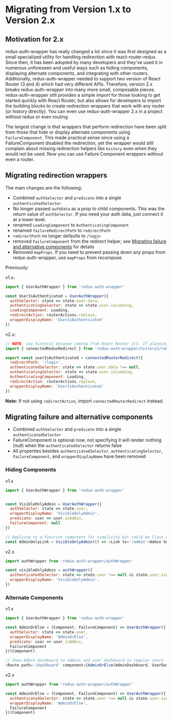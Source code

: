 # Migrating from Version 1.x to Version 2.x

## Motivation for 2.x

redux-auth-wrapper has really changed a lot since it was first designed as a small specialized utility for handling redirection with react-router-redux. Since then, it has been adopted by many developers and they've used it in numerous unforeseen and useful ways such as hiding components, displaying alternate components, and integrating with other routers. Additionally, redux-auth-wrapper needed to support two version of React Router (3 and 4) which had very different APIs. Therefore, version 2.x breaks redux-auth-wrapper into many more small, composable pieces. redux-auth-wrapper still provides a simple import for those looking to get started quickly with React Router, but also allows for developers to import the building blocks to create redirection wrappers that work with any router (or history directly). You can even use redux-auth-wrapper 2.x in a project without redux or even routing.

The largest change is that wrappers that perform redirection have been split from those that hide or display alternate components using `FailureComponent`.
This made practical sense since using a FailureComponent disabled the redirection, yet the wrapper would still complain
about missing redirection helpers like `history` even when they would not be used. Now you can use Failure Component wrappers
without even a router.

## Migrating redirection wrappers

The main changes are the following:
* Combined `authSelector` and `predicate` into a single `authenticatedSelector`
* No longer passed `authData` as a prop to child components. This was the return value of `authSelector`. If you need your auth data, just connect it at a lower level.
* renamed `LoadingComponent` to `AuthenticatingComponent`
* renamed `failureRedirectPath` to `redirectPath`
* `redirectPath` no longer defaults to `/login`
* removed `FailureComponent` from the redirect helper, see [Migrating failure and alternative components](#migrating-failure-and-alternative-components) for details
* Removed `mapProps`. If you need to prevent passing down any props from redux-auth-wrapper, use `mapProps` from recompose.

Previously:

v1.x:
```js
import { UserAuthWrapper } from 'redux-auth-wrapper'

const UserIsAuthenticated = UserAuthWrapper({
  authSelector: state => state.user.data,
  authenticatingSelector: state => state.user.isLoading,
  LoadingComponent: Loading,
  redirectAction: routerActions.replace,
  wrapperDisplayName: 'UserIsAuthenticated'
})
```

v2.x:
```js
// NOTE: use history3 because coming from React Router 2/3. If planning to upgrade to React Router 4 use history4
import { connectedReduxRedirect } from 'redux-auth-wrapper/history3/redirect'

export const userIsAuthenticated = connectedRouterRedirect({
  redirectPath: '/login',
  authenticatedSelector: state => state.user.data !== null,
  authenticatingSelector: state => state.user.isLoading,
  AuthenticatingComponent: Loading,
  redirectAction: routerActions.replace,
  wrapperDisplayName: 'UserIsAuthenticated'
})
```

**Note:** If not using `redirectAction`, import `connectedRouterRedirect` instead.

## Migrating failure and alternative components

* Combined `authSelector` and `predicate` into a single `authenticatedSelector`
* FailureComponent is optional now, not specifying it will render nothing (null) when the `authenticatedSelector` returns false
* All properties besides `authenticatedSelector`, `authenticatingSelector`, `FailureComponent`, and `wrapperDisplayName` have been removed

### Hiding Components

v1.x
```js
import { UserAuthWrapper } from 'redux-auth-wrapper'


const VisibleOnlyAdmin = UserAuthWrapper({
  authSelector: state => state.user,
  wrapperDisplayName: 'VisibleOnlyAdmin',
  predicate: user => user.isAdmin,
  FailureComponent: null
})

// Applying to a function component for simplicity but could be Class or createClass component
const AdminOnlyLink = VisibleOnlyAdmin(() => <Link to='/admin'>Admin Section</Link>)
```

v2.x
```js
import authWrapper from 'redux-auth-wrapper/authWrapper'

const visibleOnlyAdmin = authWrapper({
  authenticatedSelector: state => state.user !== null && state.user.isAdmin,
  wrapperDisplayName: 'VisibleOnlyAdmin',
})
```

### Alternate Components

v1.x
```js
import { UserAuthWrapper } from 'redux-auth-wrapper'

const AdminOrElse = (Component, FailureComponent) => UserAuthWrapper({
  authSelector: state => state.user,
  wrapperDisplayName: 'AdminOrElse',
  predicate: user => user.isAdmin,
  FailureComponent
})(Component)

// Show Admin dashboard to admins and user dashboard to regular users
<Route path='/dashboard' component={AdminOrElse(AdminDashboard, UserDashboard)} />
```

v2.x
```js
import authWrapper from 'redux-auth-wrapper/authWrapper'

const AdminOrElse = (Component, FailureComponent) => UserAuthWrapper({
  authenticatedSelector: state => state.user !== null && state.user.isAdmin,
  wrapperDisplayName: 'AdminOrElse',
  FailureComponent
})(Component)
```
